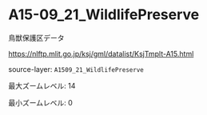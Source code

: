 # A15-09_21_WildlifePreserve

鳥獣保護区データ

https://nlftp.mlit.go.jp/ksj/gml/datalist/KsjTmplt-A15.html

source-layer: `A1509_21_WildlifePreserve`

最大ズームレベル: 14

最小ズームレベル: 0
